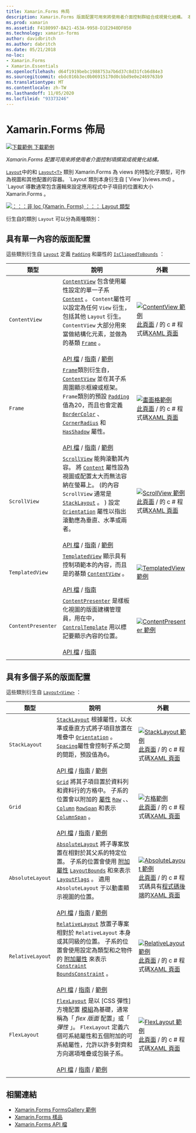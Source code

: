 ```yaml
---
title: Xamarin.Forms 佈局
description: Xamarin.Forms 版面配置可用來將使用者介面控制群組合成視覺化結構。 本文列出中包含的版面配置 Xamarin.Forms 。
ms.prod: xamarin
ms.assetid: F4180997-BA21-453A-9958-D1E2940DF050
ms.technology: xamarin-forms
author: davidbritch
ms.author: dabritch
ms.date: 05/21/2018
no-loc:
- Xamarin.Forms
- Xamarin.Essentials
ms.openlocfilehash: d64f1919bebc1988753a7b6d37c8d31fcb6d84e3
ms.sourcegitcommit: ebdc016b3ec0b06915170d0cbbd9e0e2469763b9
ms.translationtype: MT
ms.contentlocale: zh-TW
ms.lasthandoff: 11/05/2020
ms.locfileid: "93373246"
---
```

# <a name="no-locxamarinforms-layouts"></a>Xamarin.Forms 佈局

[![下載範例](~/media/shared/download.png) 下載範例](/samples/xamarin/xamarin-forms-samples/formsgallery)

_Xamarin.Forms 配置可用來將使用者介面控制項撰寫成視覺化結構。_

[`Layout`](xref:Xamarin.Forms.Layout)中的和 [`Layout<T>`](xref:Xamarin.Forms.Layout`1) 類別 Xamarin.Forms 為 views 的特製化子類型，可作為視圖和其他配置的容器。 `Layout`類別本身衍生自 [`View`](views.md) 。 `Layout`導數通常包含邏輯來設定應用程式中子項目的位置和大小 Xamarin.Forms 。

[![：：：非 loc (Xamarin. Forms) ：：： Layout 類型](layouts-images/layouts-sml.png "：：：非 loc (Xamarin. Forms) ：：： Layout 類型")](layouts-images/layouts.png#lightbox "：：：非 loc (Xamarin. Forms) ：：： Layout 類型")

衍生自的類別 `Layout` 可以分為兩種類別：

## <a name="layouts-with-single-content"></a>具有單一內容的版面配置

這些類別衍生自 [`Layout`](xref:Xamarin.Forms.Layout) 定義 [`Padding`](xref:Xamarin.Forms.Layout.Padding) 和屬性的 [`IsClippedToBounds`](xref:Xamarin.Forms.Layout.IsClippedToBounds) ：

| 類型 | 說明 | 外觀 |
| --- | --- | --- |
| `ContentView` | [`ContentView`](xref:Xamarin.Forms.ContentView) 包含使用屬性設定的單一子系 [`Content`](xref:Xamarin.Forms.ContentView.Content) 。 `Content`屬性可以設定為任何 `View` 衍生，包括其他 `Layout` 衍生。 `ContentView` 大部分用來當做結構化元素，並做為的基類 [`Frame`](xref:Xamarin.Forms.Frame) 。<br /><br />[API 檔](xref:Xamarin.Forms.ContentView)  / [指南](~/xamarin-forms/user-interface/layouts/contentview.md)  / [範例](/samples/xamarin/xamarin-forms-samples/userinterface-contentviewdemos/) | [![ContentView 範例](layouts-images/ContentView.png "ContentView 範例")](layouts-images/ContentView-Large.png#lightbox "ContentView 範例")<br />[此頁面](https://github.com/xamarin/xamarin-forms-samples/blob/master/FormsGallery/FormsGallery/FormsGallery/CodeExamples/ContentViewDemoPage.cs)  /  的 c # 程式碼[XAML 頁面](https://github.com/xamarin/xamarin-forms-samples/blob/master/FormsGallery/FormsGallery/FormsGallery/XamlExamples/ContentViewDemoPage.xaml) |
| `Frame` | [`Frame`](xref:Xamarin.Forms.Frame)類別衍生自， [`ContentView`](xref:Xamarin.Forms.ContentView) 並在其子系周圍顯示框線或框架。 `Frame`類別的預設 [`Padding`](xref:Xamarin.Forms.Layout.Padding) 值為20，而且也會定義 [`BorderColor`](xref:Xamarin.Forms.Frame.BorderColor) 、 [`CornerRadius`](xref:Xamarin.Forms.Frame.CornerRadius) 和 [`HasShadow`](xref:Xamarin.Forms.Frame.HasShadow) 屬性。<br /><br />[API 檔](xref:Xamarin.Forms.Frame)  / [指南](~/xamarin-forms/user-interface/layouts/frame.md)  / [範例](/samples/xamarin/xamarin-forms-samples/userinterface-frame/) | [![畫面格範例](layouts-images/Frame.png "畫面格範例")](layouts-images/Frame-Large.png#lightbox "畫面格範例")<br />[此頁面](https://github.com/xamarin/xamarin-forms-samples/blob/master/FormsGallery/FormsGallery/FormsGallery/CodeExamples/FrameDemoPage.cs)  /  的 c # 程式碼[XAML 頁面](https://github.com/xamarin/xamarin-forms-samples/blob/master/FormsGallery/FormsGallery/FormsGallery/XamlExamples/FrameDemoPage.xaml) |
| `ScrollView` | [`ScrollView`](xref:Xamarin.Forms.ScrollView) 能夠滾動其內容。 將 [`Content`](xref:Xamarin.Forms.ScrollView.Content) 屬性設為視圖或配置太大而無法容納在螢幕上。  (的內容 `ScrollView` 通常是 [`StackLayout`](xref:Xamarin.Forms.StackLayout) 。 ) 設定 [`Orientation`](xref:Xamarin.Forms.ScrollView.Orientation) 屬性以指出滾動應為垂直、水準或兩者。<br /><br />[API 檔](xref:Xamarin.Forms.ScrollView)  / [指南](~/xamarin-forms/user-interface/layouts/scrollview.md)  / [範例](/samples/xamarin/xamarin-forms-samples/userinterface-layout) | [![ScrollView 範例](layouts-images/ScrollView.png "ScrollView 範例")](layouts-images/ScrollView-Large.png#lightbox "ScrollView 範例")<br />[此頁面](https://github.com/xamarin/xamarin-forms-samples/blob/master/FormsGallery/FormsGallery/FormsGallery/CodeExamples/ScrollViewDemoPage.cs)  /  的 c # 程式碼[XAML 頁面](https://github.com/xamarin/xamarin-forms-samples/blob/master/FormsGallery/FormsGallery/FormsGallery/XamlExamples/ScrollViewDemoPage.xaml) |
| `TemplatedView` | [`TemplatedView`](xref:Xamarin.Forms.TemplatedView) 顯示具有控制項範本的內容，而且是的基類 [`ContentView`](xref:Xamarin.Forms.ContentView) 。<br /><br />[API 檔](xref:Xamarin.Forms.TemplatedView)  / [指南](~/xamarin-forms/app-fundamentals/templates/control-template.md) | [![TemplatedView 範例](layouts-images/TemplatedView.png "TemplatedView 範例")](layouts-images/TemplatedView.png#lightbox "TemplatedView 範例") |
| `ContentPresenter` | [`ContentPresenter`](xref:Xamarin.Forms.ContentPresenter) 是樣板化視圖的版面建構管理員，用在中， [`ControlTemplate`](xref:Xamarin.Forms.ControlTemplate) 用以標記要顯示內容的位置。<br /><br />[API 檔](xref:Xamarin.Forms.ContentPresenter)  / [指南](~/xamarin-forms/app-fundamentals/templates/control-template.md) | [![ContentPresenter 範例](layouts-images/ContentPresenter.png "ContentPresenter 範例")](layouts-images/ContentPresenter.png#lightbox "ContentPresenter 範例") |
|     |     |     |

## <a name="layouts-with-multiple-children"></a>具有多個子系的版面配置

這些類別衍生自 [`Layout<View>`](xref:Xamarin.Forms.Layout`1) ：

| 類型 | 說明 | 外觀 |
| --- | --- | --- |
| `StackLayout` | [`StackLayout`](xref:Xamarin.Forms.StackLayout) 根據屬性，以水準或垂直方式將子項目放置在堆疊中 [`Orientation`](xref:Xamarin.Forms.StackLayout.Orientation) 。 [`Spacing`](xref:Xamarin.Forms.StackLayout.Spacing)屬性會控制子系之間的間距，預設值為6。<br /><br />[API 檔](xref:Xamarin.Forms.StackLayout)  / [指南](~/xamarin-forms/user-interface/layouts/stacklayout.md)  / [範例](/samples/xamarin/xamarin-forms-samples/userinterface-layout)| [![StackLayout 範例](layouts-images/StackLayout.png "StackLayout 範例")](layouts-images/StackLayout-Large.png#lightbox "StackLayout 範例")<br />[此頁面](https://github.com/xamarin/xamarin-forms-samples/blob/master/FormsGallery/FormsGallery/FormsGallery/CodeExamples/StackLayoutDemoPage.cs)  /  的 c # 程式碼[XAML 頁面](https://github.com/xamarin/xamarin-forms-samples/blob/master/FormsGallery/FormsGallery/FormsGallery/XamlExamples/StackLayoutDemoPage.xaml) |
| `Grid` | [`Grid`](xref:Xamarin.Forms.Grid) 將其子項目置於資料列和資料行的方格中。 子系的位置會以附加的 [屬性](~/xamarin-forms/xaml/attached-properties.md) [`Row`](xref:Xamarin.Forms.Grid.RowProperty) 、、 [`Column`](xref:Xamarin.Forms.Grid.ColumnProperty) [`RowSpan`](xref:Xamarin.Forms.Grid.RowSpanProperty) 和表示 [`ColumnSpan`](xref:Xamarin.Forms.Grid.ColumnSpanProperty) 。<br /><br />[API 檔](xref:Xamarin.Forms.Grid)  / [指南](~/xamarin-forms/user-interface/layouts/grid.md)  / [範例](/samples/xamarin/xamarin-forms-samples/userinterface-layout) | [![方格範例](layouts-images/Grid.png "方格範例")](layouts-images/Grid-Large.png#lightbox "方格範例")<br />[此頁面](https://github.com/xamarin/xamarin-forms-samples/blob/master/FormsGallery/FormsGallery/FormsGallery/CodeExamples/GridDemoPage.cs)  /  的 c # 程式碼[XAML 頁面](https://github.com/xamarin/xamarin-forms-samples/blob/master/FormsGallery/FormsGallery/FormsGallery/XamlExamples/GridDemoPage.xaml) |
| `AbsoluteLayout` | [`AbsoluteLayout`](xref:Xamarin.Forms.AbsoluteLayout) 將子專案放置在相對於其父系的特定位置。 子系的位置會使用 [附加屬性](~/xamarin-forms/xaml/attached-properties.md) [`LayoutBounds`](xref:Xamarin.Forms.AbsoluteLayout.LayoutBoundsProperty) 和來表示 [`LayoutFlags`](xref:Xamarin.Forms.AbsoluteLayout.LayoutFlagsProperty) 。 適用 `AbsoluteLayout` 于以動畫顯示視圖的位置。<br /><br />[API 檔](xref:Xamarin.Forms.AbsoluteLayout)  / [指南](~/xamarin-forms/user-interface/layouts/absolutelayout.md)  / [範例](/samples/xamarin/xamarin-forms-samples/userinterface-layout) | [![AbsoluteLayout 範例](layouts-images/AbsoluteLayout.png "AbsoluteLayout 範例")](layouts-images/AbsoluteLayout-Large.png#lightbox "AbsoluteLayout 範例")<br />[此頁面](https://github.com/xamarin/xamarin-forms-samples/blob/master/FormsGallery/FormsGallery/FormsGallery/CodeExamples/AbsoluteLayoutDemoPage.cs)  /  的 c # 程式碼具有[程式碼後端](https://github.com/xamarin/xamarin-forms-samples/blob/master/FormsGallery/FormsGallery/FormsGallery/XamlExamples/AbsoluteLayoutDemoPage.xaml.cs)的[XAML 頁面](https://github.com/xamarin/xamarin-forms-samples/blob/master/FormsGallery/FormsGallery/FormsGallery/XamlExamples/AbsoluteLayoutDemoPage.xaml) |
| `RelativeLayout` | [`RelativeLayout`](xref:Xamarin.Forms.RelativeLayout) 放置子專案相對於 `RelativeLayout` 本身或其同級的位置。 子系的位置會使用設定為類型和之物件的 [附加屬性](~/xamarin-forms/xaml/attached-properties.md) 來表示 [`Constraint`](xref:Xamarin.Forms.Constraint) [`BoundsConstraint`](xref:Xamarin.Forms.Constraint) 。<br /><br />[API 檔](xref:Xamarin.Forms.RelativeLayout)  / [指南](~/xamarin-forms/user-interface/layouts/relativelayout.md)  / [範例](/samples/xamarin/xamarin-forms-samples/userinterface-layout) | [![RelativeLayout 範例](layouts-images/RelativeLayout.png "RelativeLayout 範例")](layouts-images/RelativeLayout-Large.png#lightbox "RelativeLayout 範例")<br />[此頁面](https://github.com/xamarin/xamarin-forms-samples/blob/master/FormsGallery/FormsGallery/FormsGallery/CodeExamples/RelativeLayoutDemoPage.cs)  /  的 c # 程式碼[XAML 頁面](https://github.com/xamarin/xamarin-forms-samples/blob/master/FormsGallery/FormsGallery/FormsGallery/XamlExamples/RelativeLayoutDemoPage.xaml) |
| `FlexLayout` | [`FlexLayout`](xref:Xamarin.Forms.FlexLayout) 是以 [CSS 彈性] 方塊配置 [模組](https://www.w3.org/TR/css-flexbox-1/)為基礎，通常稱為「 _flex 版面_ 配置」或「 _彈性_ 」。 `FlexLayout` 定義六個可系結屬性和五個附加的可系結屬性，允許以許多對齊和方向選項堆疊或包裝子系。<br /><br />[API 檔](xref:Xamarin.Forms.FlexLayout)  / [指南](~/xamarin-forms/user-interface/layouts/flex-layout.md)  / [範例](/samples/xamarin/xamarin-forms-samples/userinterface-flexlayoutdemos) | [![FlexLayout 範例](layouts-images/FlexLayout.png "FlexLayout 範例")](layouts-images/FlexLayout-Large.png#lightbox "FlexLayout 範例")<br />[此頁面](https://github.com/xamarin/xamarin-forms-samples/blob/master/FormsGallery/FormsGallery/FormsGallery/CodeExamples/FlexLayoutDemoPage.cs)  /  的 c # 程式碼[XAML 頁面](https://github.com/xamarin/xamarin-forms-samples/blob/master/FormsGallery/FormsGallery/FormsGallery/XamlExamples/FlexLayoutDemoPage.xaml) |
|     |     |     |

## <a name="related-links"></a>相關連結

- [Xamarin.Forms FormsGallery 範例](/samples/xamarin/xamarin-forms-samples/formsgallery)
- [Xamarin.Forms 樣品](/samples/browse/?products=xamarin&term=Xamarin.Forms)
- [Xamarin.Forms API 檔](/dotnet/api/xamarin.forms?view=xamarin-forms)